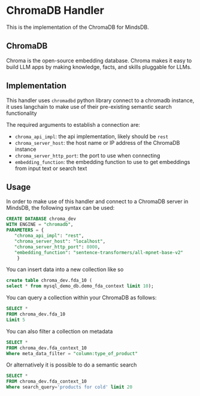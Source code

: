 # ChromaDB Handler

This is the implementation of the ChromaDB for MindsDB.

## ChromaDB

Chroma is the open-source embedding database. Chroma makes it easy to build LLM apps by making knowledge, facts, and skills pluggable for LLMs.

## Implementation

This handler uses `chromadbd` python library connect to a chromadb instance, it uses langchain to make use of their pre-existing semantic search functionality

The required arguments to establish a connection are:

* `chroma_api_impl`: the api implementation, likely should be `rest`
* `chroma_server_host`: the host name or IP address of the ChromaDB instance
* `chroma_server_http_port`: the port to use when connecting
* `embedding_function`: the embedding function to use to get embeddings from input text or search text


## Usage

In order to make use of this handler and connect to a ChromaDB server in MindsDB, the following syntax can be used:

```sql
CREATE DATABASE chroma_dev
WITH ENGINE = "chromadb",
PARAMETERS = {
   "chroma_api_impl": "rest",
   "chroma_server_host": "localhost",
   "chroma_server_http_port": 8000,
   "embedding_function": "sentence-transformers/all-mpnet-base-v2"
    }
```

You can insert data into a new collection like so

```sql
create table chroma_dev.fda_10 (
select * from mysql_demo_db.demo_fda_context limit 10);
```

You can query a collection within your ChromaDB as follows:

```sql
SELECT *
FROM chroma_dev.fda_10
Limit 5
```

You can also filter a collection on metadata

```sql
SELECT *
FROM chroma_dev.fda_context_10
Where meta_data_filter = "column:type_of_product"
```

Or alternatively it is possible to do a semantic search

```sql
SELECT *
FROM chroma_dev.fda_context_10
Where search_query='products for cold' limit 20

```
